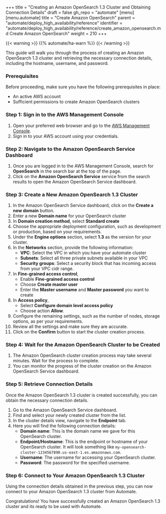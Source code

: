 +++
title = "Creating an Amazon OpenSearch 1.3 Cluster and Obtaining Connection Details"
draft = false
gh_repo = "automate"
[menu]
  [menu.automate]
    title = "Create Amazon OpenSearch"
    parent = "automate/deploy_high_availability/reference"
    identifier = "automate/deploy_high_availability/reference/create_amazon_opensearch.md Create Amazon OpenSearch"
    weight = 210
+++

{{< warning >}}
{{% automate/ha-warn %}}
{{< /warning >}}

This guide will walk you through the process of creating an Amazon OpenSearch 1.3 cluster and retrieving the necessary connection details, including the hostname, username, and password.

### Prerequisites
Before proceeding, make sure you have the following prerequisites in place:
- An active AWS account
- Sufficient permissions to create Amazon OpenSearch clusters

### Step 1: Sign in to the AWS Management Console
1. Open your preferred web browser and go to the [AWS Management Console](https://console.aws.amazon.com/).
2. Sign in to your AWS account using your credentials.

### Step 2: Navigate to the Amazon OpenSearch Service Dashboard
1. Once you are logged in to the AWS Management Console, search for **OpenSearch** in the search bar at the top of the page.
2. Click on the **Amazon OpenSearch Service** service from the search results to open the Amazon OpenSearch Service dashboard.

### Step 3: Create a New Amazon OpenSearch 1.3 Cluster
1. In the Amazon OpenSearch Service dashboard, click on the **Create a new domain** button.
2. Enter a new **Domain name** for your OpenSearch cluster
3. In **Domain creation method**, select **Standard create**
4. Choose the appropriate deployment configuration, such as development or production, based on your requirements.
5. Under the **Engine options** section, select **1.3** as the version for your cluster.
6. In the **Networks** section, provide the following information:
   - **VPC**: Select the VPC in which you have your automate cluster
   - **Subnets**: Select all three private subnets available in your VPC
   - **Security groups**: Select a security block that has incoming access from your VPC cidr range.
7. In **Fine-grained access control**, 
   - Enable **Fine-grained access control**
   - Choose **Create master user**
   - Enter the **Master username** and **Master password** you want to create
8. In **Access policy**, 
   - Select **Configure domain level access policy**
   - Choose action **Allow**.
9. Configure the remaining settings, such as the number of nodes, storage options, as per your requirements.
10. Review all the settings and make sure they are accurate.
11. Click on the **Confirm** button to start the cluster creation process.

### Step 4: Wait for the Amazon OpenSearch Cluster to be Created
1. The Amazon OpenSearch cluster creation process may take several minutes. Wait for the process to complete.
2. You can monitor the progress of the cluster creation on the Amazon OpenSearch Service dashboard.

### Step 5: Retrieve Connection Details
Once the Amazon OpenSearch 1.3 cluster is created successfully, you can obtain the necessary connection details.

1. Go to the Amazon OpenSearch Service dashboard.
2. Find and select your newly created cluster from the list.
3. In the cluster details view, navigate to the **Endpoint** tab.
4. Here you will find the following connection details:
   - **Domain name**: This is the domain name we gave for this OpenSearch cluster.
   - **Endpoint/Hostname**: This is the endpoint or hostname of your OpenSearch cluster. It will look something like `my-opensearch-cluster-1234567890.us-east-1.es.amazonaws.com`.
   - **Username**: The username for accessing your OpenSearch cluster.
   - **Password**: The password for the specified username.

### Step 6: Connect to Your Amazon OpenSearch 1.3 Cluster
Using the connection details obtained in the previous step, you can now connect to your Amazon OpenSearch 1.3 cluster from Automate.

Congratulations! You have successfully created an Amazon OpenSearch 1.3 cluster and its ready to be used with Automate.